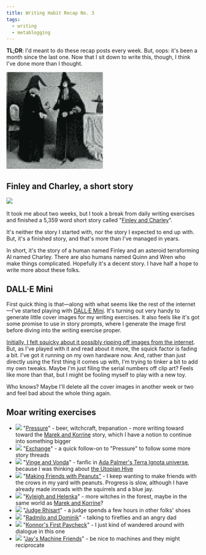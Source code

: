 ```yaml
---
title: Writing Habit Recap No. 3
tags:
  - writing
  - metablogging
---
```


**TL;DR**:  I'd meant to do these recap posts every week. But, oops: it's been a month since the last one. Now that I sit down to write this, though, I think I've done more than I thought.

<!--more-->

![](cover.png)

## Finley and Charley, a short story

<img src="https://blog.lmorchard.com/2022/06/07/finley-and-charley/cover.png" width="150" />

It took me about two weeks, but I took a break from daily writing exercises and finished a 5,359 word short story called "[Finley and Charley](https://blog.lmorchard.com/2022/06/07/finley-and-charley/)".

It's neither the story I started with, nor the story I expected to end up with. But, it's a finished story, and that's more than I've managed in years.

In short, it's the story of a human named Finley and an asteroid terraforming AI named Charley. There are also humans named Quinn and Wren who make things complicated. Hopefully it's a decent story. I have half a hope to write more about these folks.

## DALL·E Mini

First quick thing is that—along with what seems like the rest of the internet—I've started playing with [DALL·E Mini](https://github.com/borisdayma/dalle-mini). It's turning out very handy to generate little cover images for my writing exercises. It also feels like it's got some promise to use in story prompts, where I generate the image first before diving into the writing exercise proper.

[Initially, I felt squicky about it possibly ripping off images from the internet](https://twitter.com/lmorchard/status/1534952790698577920). But, as I've played with it and read about it more, the squick factor is fading a bit. I've got it running on my own hardware now. And, rather than just directly using the first thing it comes up with, I'm trying to tinker a bit to add my own tweaks. Maybe I'm just filing the serial numbers off clip art? Feels like more than that, but I might be fooling myself to play with a new toy.

Who knows? Maybe I'll delete all the cover images in another week or two and feel bad about the whole thing again.

## Moar writing exercises

- <img src="https://blog.lmorchard.com/2022/05/16/pressure/cover.png" width="50" /> "[Pressure](https://blog.lmorchard.com/2022/05/16/pressure/)" - beer, witchcraft, trepanation - more writing toward toward the [Marek and Korrine](https://blog.lmorchard.com/tag/marekandkorrine/) story, which I have a notion to continue into something bigger
- <img src="https://blog.lmorchard.com/2022/05/17/exchange/cover.png" width="50" /> "[Exchange](https://blog.lmorchard.com/2022/05/17/exchange/)" - a quick follow-on to "Pressure" to follow some more story threads
- <img src="https://blog.lmorchard.com/2022/05/18/vinge-and-vonda/cover.png" width="50" /> "[Vinge and Vonda](https://blog.lmorchard.com/2022/05/18/vinge-and-vonda/)" - fanfic in [Ada Palmer's Terra Ignota universe](https://adapalmer.com/series/terra-ignota/), because I was thinking about [the Utopian Hive](https://terra-ignota.fandom.com/wiki/Utopia)
- <img src="https://blog.lmorchard.com/2022/05/19/making-friends-with-peanuts/cover.png" width="50" /> "[Making Friends with Peanuts"](https://blog.lmorchard.com/2022/05/19/making-friends-with-peanuts/) - I keep wanting to make friends with the crows in my yard with peanuts. Progress is slow, although I have already made inroads with the squirrels and a blue jay.
- <img src="https://blog.lmorchard.com/2022/06/07/kyleigh-and-helenka/cover.png" width="50" /> "[Kyleigh and Helenka](https://blog.lmorchard.com/2022/06/07/kyleigh-and-helenka/)" - more witches in the forest, maybe in the same world as [Marek and Korrine](https://blog.lmorchard.com/tag/marekandkorrine/)? 
- <img src="https://blog.lmorchard.com/2022/06/08/judge-rhisart/cover.png" width="50" /> "[Judge Rhisart](https://blog.lmorchard.com/2022/06/08/judge-rhisart/)" - a judge spends a few hours in other folks' shoes
- <img src="https://blog.lmorchard.com/2022/06/09/radmilo-and-dominik/cover.png" width="50" /> "[Radmilo and Dominik](https://blog.lmorchard.com/2022/06/09/radmilo-and-dominik/)" - talking to fireflies and an angry dad
- <img src="https://blog.lmorchard.com/2022/06/10/konnors-first-paycheck/cover.png" width="50" /> "[Konnor's First Paycheck](https://blog.lmorchard.com/2022/06/10/konnors-first-paycheck/)" - I just kind of wandered around with dialogue in this one
- <img src="https://blog.lmorchard.com/2022/06/12/jays-machine-friends/cover.png" width="50" /> "[Jay's Machine Friends](https://blog.lmorchard.com/2022/06/12/jays-machine-friends/)" - be nice to machines and they might reciprocate
